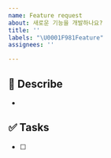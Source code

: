```yaml
---
name: Feature request
about: 새로운 기능을 개발하나요?
title: ''
labels: "\U0001F981Feature"
assignees: ''

---
```


## 🦁 Describe
<!-- 어떤 기능이 필요한가요? -->
- 

## ✅ Tasks
<!-- 할 일을 적어주세요! -->
- [ ]
